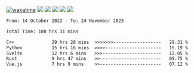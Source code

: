 [![wakatime](https://wakatime.com/badge/user/368879df-dc38-4b1a-86c4-8a2054a0e074.svg)](https://wakatime.com/@368879df-dc38-4b1a-86c4-8a2054a0e074)
<img src="https://img.shields.io/badge/Windows-0078D6?style=flat&logo=Windows&logoColor=white">
<img src="https://img.shields.io/badge/IntelliJ_IDEA-000000.svg?style=flat&logo=IntelliJ-IDEA&logoColor=white">
<img src="https://img.shields.io/badge/CLion-000000.svg?style=flat&logo=CLion&logoColor=white">
<img src="https://img.shields.io/badge/Visual_Studio_Code-007ACC?style=flat&logo=Visual-Studio-Code&logoColor=white">
<img src="https://img.shields.io/badge/Discord-5865F2?label=kano42&style=flat&logo=discord&logoColor=white">
<br>


<!--START_SECTION:waka-->

```txt
From: 14 October 2022 - To: 24 November 2023

Total Time: 100 hrs 31 mins

C++              29 hrs 28 mins  >>>>>>>------------------   29.31 %
Python           15 hrs 16 mins  >>>>---------------------   15.19 %
Svelte           12 hrs 6 mins   >>>----------------------   12.05 %
Rust             9 hrs 47 mins   >>-----------------------   09.75 %
Vue.js           7 hrs 9 mins    >>-----------------------   07.12 %
```

<!--END_SECTION:waka-->
